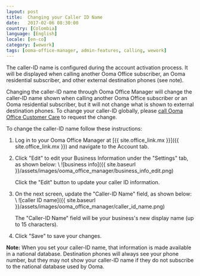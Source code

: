 ```yaml
---
layout: post
title:  Changing your Caller ID Name
date:   2017-02-06 08:30:00
country: [Colombia]
language: [English]
locale: [en-co]
category: [wework]
tags: [ooma-office-manager, admin-features, calling, wework]
---
```


The caller-ID name is configured during the account activation process. It will be displayed when calling another Ooma Office subscriber, an Ooma residential subscriber, and other external destination phones (see note).

Changing the caller-ID name through Ooma Office Manager will change the caller-ID name shown when calling another Ooma Office subscriber or an Ooma residential subscriber, but it will not change what is shown to external destination phones. To change your caller-ID globally, please [call Ooma Office Customer Care](/mx/en/contact-us) to request the change.

To change the caller-ID name follow these instructions:

1. Log in to your Ooma Office Manager at [{{ site.office_link.mx }}]({{ site.office_link.mx }}) and navigate to the Account tab.
2. Click "Edit" to edit your Business Information under the "Settings" tab, as shown below: \\
   ![business info]({{ site.baseurl }}/assets/images/ooma_office_manager/business_info_edit.png)

   Click the "Edit" button to update your caller ID information.
3. On the next screen, update the "Caller-ID Name" field, as shown below: \\
   ![caller ID name]({{ site.baseurl }}/assets/images/ooma_office_manager/caller_id_name.png)

   The "Caller-ID Name" field will be your business's new display name (up to 15 characters).
4. Click "Save" to save your changes.

**Note:** When you set your caller-ID name, that information is  made available in a national database. Destination phones will always see your phone number, but they may not show your caller-ID name if they do not subscribe to the national database used by Ooma.
